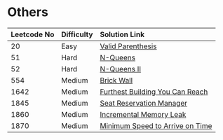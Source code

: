 # Others

| Leetcode No | Difficulty | Solution Link |
| :--- | :--- | :--- |
| 20 | Easy | [Valid Parenthesis](leetcode-easy/leetcode-20-valid-parentheses.md) |
| 51 | Hard | [N-Queens](leetcode-hard/leetcode-51-n-queens.md) |
| 52 | Hard  | [N-Queens II](leetcode-hard/leetcode-52-n-queens-ii.md) |
| 554 | Medium | [Brick Wall](leetcode-medium/leetcode-554-brick-wall.md) |
| 1642 | Medium | [Furthest Building You Can Reach](leetcode-medium/leetcode-1642-furthest-building-you-can-reach.md) |
| 1845 | Medium | [Seat Reservation Manager](leetcode-medium/leetcode-1845-seat-reservation-manager.md) |
| 1860 | Medium | [Incremental Memory Leak](leetcode-medium/leetcode-1860-incremental-memory-leak.md) |
| 1870 | Medium | [Minimum Speed to Arrive on Time](leetcode-medium/leetcode-1870-minimum-speed-to-arrive-on-time.md) |

